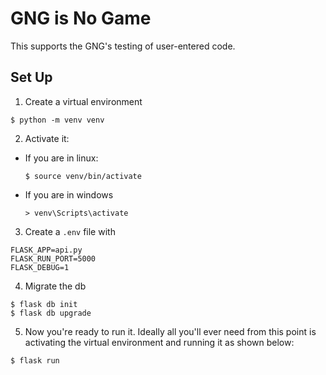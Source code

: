# GNG is No Game

This supports the GNG's testing of user-entered code.

## Set Up
1. Create a virtual environment
```shell
$ python -m venv venv
```
2. Activate it:
- If you are in linux:
  ```shell
  $ source venv/bin/activate
  ```
- If you are in windows
  ```
  > venv\Scripts\activate
  ```
3. Create a `.env` file with
  ```shell
  FLASK_APP=api.py
  FLASK_RUN_PORT=5000
  FLASK_DEBUG=1
  ```
4. Migrate the db
  ```shell
  $ flask db init
  $ flask db upgrade
  ```
5. Now you're ready to run it. Ideally all you'll ever need from this point is activating the virtual environment and running it as shown below:
  ```shell
  $ flask run
  ```
